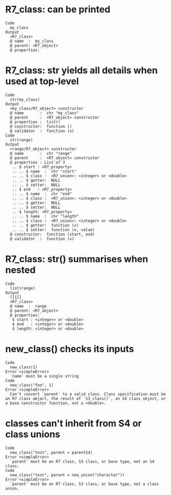 # R7_class: can be printed

    Code
      my_class
    Output
      <R7_class>
      @ name  :  my_class
      @ parent: <R7_object>
      @ properties:

# R7_class: str yields all details when used at top-level

    Code
      str(my_class)
    Output
      <my_class/R7_object> constructor
      @ name       :  chr "my_class"
      @ parent     :  <R7_object> constructor
      @ properties :  list()
      @ constructor:  function ()  
      @ validator  :  function (x)  
    Code
      str(range)
    Output
      <range/R7_object> constructor
      @ name       :  chr "range"
      @ parent     :  <R7_object> constructor
      @ properties : List of 3
       .. $ start : <R7_property> 
       .. .. $ name  :  chr "start"
       .. .. $ class :  <R7_union>: <integer> or <double>
       .. .. $ getter:  NULL
       .. .. $ setter:  NULL
       .. $ end   : <R7_property> 
       .. .. $ name  :  chr "end"
       .. .. $ class :  <R7_union>: <integer> or <double>
       .. .. $ getter:  NULL
       .. .. $ setter:  NULL
       .. $ length: <R7_property> 
       .. .. $ name  :  chr "length"
       .. .. $ class :  <R7_union>: <integer> or <double>
       .. .. $ getter:  function (x)  
       .. .. $ setter:  function (x, value)  
      @ constructor:  function (start, end)  
      @ validator  :  function (x)  

# R7_class: str() summarises when nested

    Code
      list(range)
    Output
      [[1]]
      <R7_class>
      @ name  :  range
      @ parent: <R7_object>
      @ properties:
       $ start : <integer> or <double>
       $ end   : <integer> or <double>
       $ length: <integer> or <double>
      

# new_class() checks its inputs

    Code
      new_class(1)
    Error <simpleError>
      `name` must be a single string
    Code
      new_class("foo", 1)
    Error <simpleError>
      Can't convert `parent` to a valid class. Class specification must be an R7 class object, the result of `S3_class()`, an S4 class object, or a base constructor function, not a <double>.

# classes can't inherit from S4 or class unions

    Code
      new_class("test", parent = parentS4)
    Error <simpleError>
      `parent` must be an R7 class, S3 class, or base type, not an S4 class.
    Code
      new_class("test", parent = new_union("character"))
    Error <simpleError>
      `parent` must be an R7 class, S3 class, or base type, not a class union.

